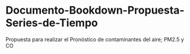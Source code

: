 # Documento-Bookdown-Propuesta-Series-de-Tiempo
Propuesta para realizar el Pronóstico de contaminantes del aire; PM2.5 y CO
